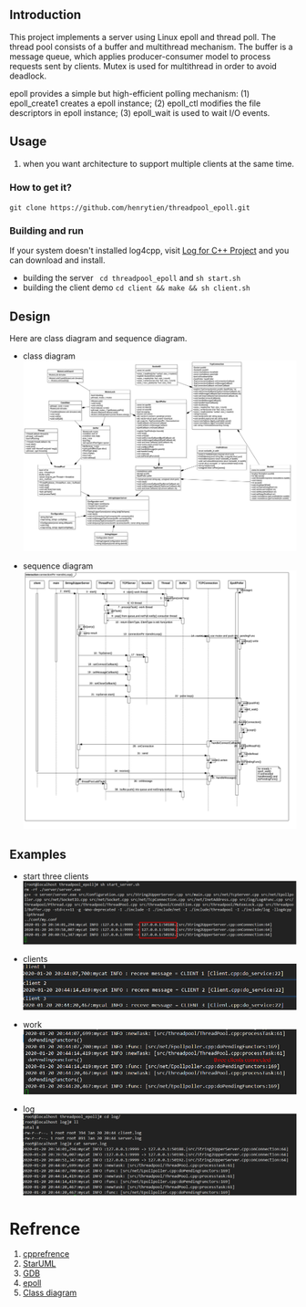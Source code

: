 
## Introduction
This project implements a server using Linux epoll and thread poll. The thread pool consists of a buffer and multithread mechanism. The buffer is a message queue, which applies producer-consumer model to process requests sent by clients. Mutex is used for multithread in order to avoid deadlock.

epoll provides a simple but high-efficient polling mechanism:
(1) epoll_create1 creates a epoll instance;
(2) epoll_ctl modifies the file descriptors in epoll instance;
(3) epoll_wait is used to wait I/O events.
## Usage
1. when you want architecture to support multiple clients at the same time.


### How to get it?
`git clone https://github.com/henrytien/threadpool_epoll.git`

### Building and run

If your system doesn't installed log4cpp, visit [Log for C++ Project](http://log4cpp.sourceforge.net/) and you can download and install.

- building the server
 ` cd threadpool_epoll` and `sh start.sh`
- building the client demo
 `cd client && make && sh client.sh`


## Design
Here are class diagram and sequence diagram.
- class diagram
![class diagram](./images/server_classes.png)


- sequence diagram
![sequence diagram](./images/server_sequence.png)


## Examples
- start three clients
![server](./images/server.png)

- clients
![clients](./images/clients.png)

- work
![work](./images/work.png)

- log
![log](./images/log.png)

# Refrence
1. [cpprefrence](https://en.cppreference.com/w/cpp/utility)
2. [StarUML](https://docs.staruml.io/)
3. [GDB](https://thispointer.com//gdb-debugger-tutorial-series/)
4. [epoll](http://man7.org/linux/man-pages/man7/epoll.7.html)
5. [Class diagram](https://en.wikipedia.org/wiki/Class_diagram)
